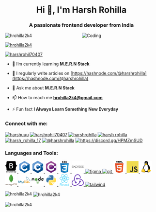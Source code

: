 <h1 align="center">Hi 👋, I'm Harsh Rohilla</h1>
<h3 align="center">A passionate frontend developer from India</h3>

<img align = "right" alt = "Coding" width = "250" src = "https://media.giphy.com/media/m6pvmOSXuTEPaKFWBz/giphy.gif?cid=ecf05e47l329bzialmuvyiyxldqrby6nihd9wf3q7b9hut9b&ep=v1_gifs_search&rid=giphy.gif&ct=g">


<p align="left"> <img src="https://komarev.com/ghpvc/?username=hrohilla2k4&label=Profile%20views&color=0e75b6&style=flat" alt="hrohilla2k4" /> </p>

<p align="left"> <a href="https://github.com/ryo-ma/github-profile-trophy"><img src="https://github-profile-trophy.vercel.app/?username=hrohilla2k4" alt="hrohilla2k4" /></a> </p>

<p align="left"> <a href="https://twitter.com/harshrohil70407" target="blank"><img src="https://img.shields.io/twitter/follow/harshrohil70407?logo=twitter&style=for-the-badge" alt="harshrohil70407" /></a> </p>

- 🌱 I’m currently learning **M.E.R.N Stack**

- 📝 I regularly write articles on [https://hashnode.com/@harshrohilla](https://hashnode.com/@harshrohilla)

- 💬 Ask me about **M.E.R.N Stack**

- 📫 How to reach me **hrohilla2k4@gmail.com**

- ⚡ Fun fact **I Always Learn Something New Everyday**

<h3 align="left">Connect with me:</h3>
<p align="left">
<a href="https://dev.to/harshuuu" target="blank"><img align="center" src="https://raw.githubusercontent.com/rahuldkjain/github-profile-readme-generator/master/src/images/icons/Social/devto.svg" alt="harshuuu" height="30" width="40" /></a>
<a href="https://twitter.com/harshrohil70407" target="blank"><img align="center" src="https://raw.githubusercontent.com/rahuldkjain/github-profile-readme-generator/master/src/images/icons/Social/twitter.svg" alt="harshrohil70407" height="30" width="40" /></a>
<a href="https://linkedin.com/in/harshrohilla" target="blank"><img align="center" src="https://raw.githubusercontent.com/rahuldkjain/github-profile-readme-generator/master/src/images/icons/Social/linked-in-alt.svg" alt="harshrohilla" height="30" width="40" /></a>
<a href="https://fb.com/harsh rohilla" target="blank"><img align="center" src="https://raw.githubusercontent.com/rahuldkjain/github-profile-readme-generator/master/src/images/icons/Social/facebook.svg" alt="harsh rohilla" height="30" width="40" /></a>
<a href="https://instagram.com/harsh_rohilla_17" target="blank"><img align="center" src="https://raw.githubusercontent.com/rahuldkjain/github-profile-readme-generator/master/src/images/icons/Social/instagram.svg" alt="harsh_rohilla_17" height="30" width="40" /></a>
<a href="https://hashnode.com/@harshrohilla" target="blank"><img align="center" src="https://raw.githubusercontent.com/rahuldkjain/github-profile-readme-generator/master/src/images/icons/Social/hashnode.svg" alt="@harshrohilla" height="30" width="40" /></a>
<a href="https://discord.gg/https://discord.gg/HPMZmSUD" target="blank"><img align="center" src="https://raw.githubusercontent.com/rahuldkjain/github-profile-readme-generator/master/src/images/icons/Social/discord.svg" alt="https://discord.gg/HPMZmSUD" height="30" width="40" /></a>
</p>

<h3 align="left">Languages and Tools:</h3>
<p align="left"> <a href="https://getbootstrap.com" target="_blank" rel="noreferrer"> <img src="https://raw.githubusercontent.com/devicons/devicon/master/icons/bootstrap/bootstrap-plain-wordmark.svg" alt="bootstrap" width="40" height="40"/> </a> <a href="https://www.cprogramming.com/" target="_blank" rel="noreferrer"> <img src="https://raw.githubusercontent.com/devicons/devicon/master/icons/c/c-original.svg" alt="c" width="40" height="40"/> </a> <a href="https://www.w3schools.com/cpp/" target="_blank" rel="noreferrer"> <img src="https://raw.githubusercontent.com/devicons/devicon/master/icons/cplusplus/cplusplus-original.svg" alt="cplusplus" width="40" height="40"/> </a> <a href="https://www.w3schools.com/cs/" target="_blank" rel="noreferrer"> <img src="https://raw.githubusercontent.com/devicons/devicon/master/icons/csharp/csharp-original.svg" alt="csharp" width="40" height="40"/> </a> <a href="https://www.w3schools.com/css/" target="_blank" rel="noreferrer"> <img src="https://raw.githubusercontent.com/devicons/devicon/master/icons/css3/css3-original-wordmark.svg" alt="css3" width="40" height="40"/> </a> <a href="https://expressjs.com" target="_blank" rel="noreferrer"> <img src="https://raw.githubusercontent.com/devicons/devicon/master/icons/express/express-original-wordmark.svg" alt="express" width="40" height="40"/> </a> <a href="https://www.figma.com/" target="_blank" rel="noreferrer"> <img src="https://www.vectorlogo.zone/logos/figma/figma-icon.svg" alt="figma" width="40" height="40"/> </a> <a href="https://git-scm.com/" target="_blank" rel="noreferrer"> <img src="https://www.vectorlogo.zone/logos/git-scm/git-scm-icon.svg" alt="git" width="40" height="40"/> </a> <a href="https://www.w3.org/html/" target="_blank" rel="noreferrer"> <img src="https://raw.githubusercontent.com/devicons/devicon/master/icons/html5/html5-original-wordmark.svg" alt="html5" width="40" height="40"/> </a> <a href="https://developer.mozilla.org/en-US/docs/Web/JavaScript" target="_blank" rel="noreferrer"> <img src="https://raw.githubusercontent.com/devicons/devicon/master/icons/javascript/javascript-original.svg" alt="javascript" width="40" height="40"/> </a> <a href="https://www.linux.org/" target="_blank" rel="noreferrer"> <img src="https://raw.githubusercontent.com/devicons/devicon/master/icons/linux/linux-original.svg" alt="linux" width="40" height="40"/> </a> <a href="https://www.mongodb.com/" target="_blank" rel="noreferrer"> <img src="https://raw.githubusercontent.com/devicons/devicon/master/icons/mongodb/mongodb-original-wordmark.svg" alt="mongodb" width="40" height="40"/> </a> <a href="https://www.mysql.com/" target="_blank" rel="noreferrer"> <img src="https://raw.githubusercontent.com/devicons/devicon/master/icons/mysql/mysql-original-wordmark.svg" alt="mysql" width="40" height="40"/> </a> <a href="https://nodejs.org" target="_blank" rel="noreferrer"> <img src="https://raw.githubusercontent.com/devicons/devicon/master/icons/nodejs/nodejs-original-wordmark.svg" alt="nodejs" width="40" height="40"/> </a> <a href="https://www.python.org" target="_blank" rel="noreferrer"> <img src="https://raw.githubusercontent.com/devicons/devicon/master/icons/python/python-original.svg" alt="python" width="40" height="40"/> </a> <a href="https://reactjs.org/" target="_blank" rel="noreferrer"> <img src="https://raw.githubusercontent.com/devicons/devicon/master/icons/react/react-original-wordmark.svg" alt="react" width="40" height="40"/> </a> <a href="https://redux.js.org" target="_blank" rel="noreferrer"> <img src="https://raw.githubusercontent.com/devicons/devicon/master/icons/redux/redux-original.svg" alt="redux" width="40" height="40"/> </a> <a href="https://tailwindcss.com/" target="_blank" rel="noreferrer"> <img src="https://www.vectorlogo.zone/logos/tailwindcss/tailwindcss-icon.svg" alt="tailwind" width="40" height="40"/> </a> </p>

<p><img align="left" src="https://github-readme-stats.vercel.app/api/top-langs?username=hrohilla2k4&show_icons=true&locale=en&layout=compact" alt="hrohilla2k4" /></p>

<p>&nbsp;<img align="center" src="https://github-readme-stats.vercel.app/api?username=hrohilla2k4&show_icons=true&locale=en" alt="hrohilla2k4" /></p>

<p><img align="center" src="https://github-readme-streak-stats.herokuapp.com/?user=hrohilla2k4&" alt="hrohilla2k4" /></p>
